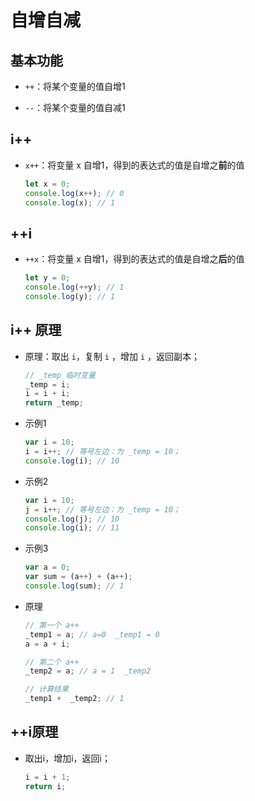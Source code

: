 # 自增自减

## 基本功能

*   `++`：将某个变量的值自增1

*   `--`：将某个变量的值自减1

## i++

*   `x++`：将变量 x 自增1，得到的表达式的值是自增之**前**的值

    ```javascript
    let x = 0;
    console.log(x++); // 0
    console.log(x); // 1
    ```

## ++i

*   `++x`：将变量 x 自增1，得到的表达式的值是自增之**后**的值

    ```javascript
    let y = 0;
    console.log(++y); // 1
    console.log(y); // 1
    ```

## i++ 原理

*   原理：取出 `i`，复制 `i` ，增加 `i` ，返回副本；

    ```javascript
    // _temp 临时变量
    _temp = i;
    i = i + i;
    return _temp;
    ```

*   示例1

    ```javascript
    var i = 10;
    i = i++; // 等号左边：为 _temp = 10；
    console.log(i); // 10
    ```

*   示例2

    ```javascript
    var i = 10;
    j = i++; // 等号左边：为 _temp = 10；
    console.log(j); // 10
    console.log(i); // 11
    ```

*   示例3

    ```javascript
    var a = 0;
    var sum = (a++) + (a++);
    console.log(sum); // 1
    ```

*   原理

    ```javascript
    // 第一个 a++
    _temp1 = a; // a=0  _temp1 = 0
    a = a + i;

    // 第二个 a++
    _temp2 = a; // a = 1  _temp2

    // 计算结果
    _temp1 +  _temp2; // 1
    ```

## ++i原理

*   取出i，增加i，返回i；

    ```javascript
    i = i + 1;
    return i;
    ```
